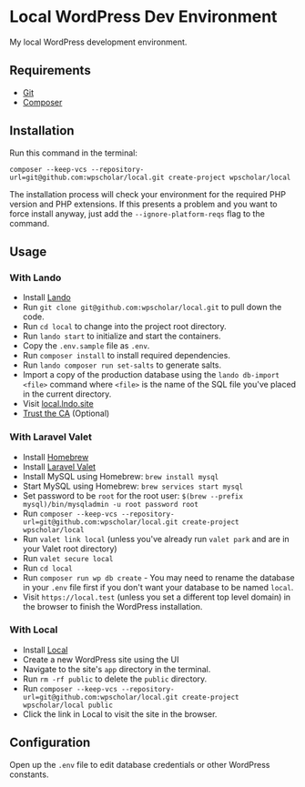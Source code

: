 # Local WordPress Dev Environment

My local WordPress development environment.

## Requirements

- [Git](https://git-scm.com/book/en/v2/Getting-Started-Installing-Git)
- [Composer](https://getcomposer.org/doc/00-intro.md)

## Installation

Run this command in the terminal:
```
composer --keep-vcs --repository-url=git@github.com:wpscholar/local.git create-project wpscholar/local
``` 

The installation process will check your environment for the required PHP version and PHP extensions. If this presents a problem and you want to force install anyway, just add the `--ignore-platform-reqs` flag to the command.

## Usage

### With Lando

- Install [Lando](https://docs.lando.dev/basics/installation.html)
- Run `git clone git@github.com:wpscholar/local.git` to pull down the code.
- Run `cd local` to change into the project root directory.
- Run `lando start` to initialize and start the containers.
- Copy the `.env.sample` file as `.env`.
- Run `composer install` to install required dependencies.
- Run `lando composer run set-salts` to generate salts.
- Import a copy of the production database using the `lando db-import <file>` command where `<file>` is the name of the SQL file you've placed in the current directory.
- Visit [local.lndo.site](http://local.lndo.site)
- [Trust the CA](https://docs.lando.dev/config/security.html#trusting-the-ca) (Optional)

### With Laravel Valet

- Install [Homebrew](https://brew.sh/)
- Install [Laravel Valet](https://laravel.com/docs/7.x/valet#installation)
- Install MySQL using Homebrew: `brew install mysql`
- Start MySQL using Homebrew: `brew services start mysql`
- Set password to be `root` for the root user: `$(brew --prefix mysql)/bin/mysqladmin -u root password root`
- Run `composer --keep-vcs --repository-url=git@github.com:wpscholar/local.git create-project wpscholar/local`
- Run `valet link local` (unless you've already run `valet park` and are in your Valet root directory)
- Run `valet secure local`
- Run `cd local`
- Run `composer run wp db create` - You may need to rename the database in your `.env` file first if you don't want your database to be named `local`.
- Visit `https://local.test` (unless you set a different top level domain) in the browser to finish the WordPress installation.

### With Local

- Install [Local](https://localwp.com/)
- Create a new WordPress site using the UI
- Navigate to the site's `app` directory in the terminal. 
- Run `rm -rf public` to delete the `public` directory.
- Run `composer --keep-vcs --repository-url=git@github.com:wpscholar/local.git create-project wpscholar/local public`
- Click the link in Local to visit the site in the browser.

## Configuration

Open up the `.env` file to edit database credentials or other WordPress constants.
